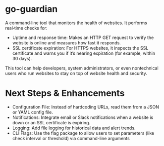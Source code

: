 # go-guardian
A command‑line tool that monitors the health of websites. It performs real‑time checks for:

- Uptime and response time: Makes an HTTP GET request to verify the website is online and measures how fast it responds.
- SSL certificate expiration: For HTTPS websites, it inspects the SSL certificate and warns you if it’s nearing expiration (for example, within 30 days).

This tool can help developers, system administrators, or even nontechnical users who run websites to stay on top of website health and security.

# Next Steps & Enhancements
- Configuration File: Instead of hardcoding URLs, read them from a JSON or YAML config file.
- Notifications: Integrate email or Slack notifications when a website is down or an SSL certificate is expiring.
- Logging: Add file logging for historical data and alert trends.
- CLI Flags: Use the flag package to allow users to set parameters (like check interval or threshold) via command-line arguments 